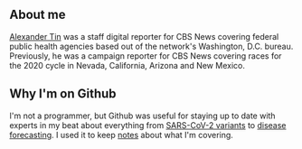 ## About me

[Alexander Tin](https://www.linkedin.com/in/alextin/) was a staff digital reporter for CBS News covering federal public health agencies based out of the network's Washington, D.C. bureau. Previously, he was a campaign reporter for CBS News covering races for the 2020 cycle in Nevada, California, Arizona and New Mexico.

## Why I'm on Github

I'm not a programmer, but Github was useful for staying up to date with experts in my beat about everything from [SARS-CoV-2 variants](https://github.com/neherlab/SARS-CoV-2_variant-reports/) to [disease forecasting](https://github.com/reichlab/covid19-forecast-hub). I used it to keep [notes](https://tinalexander.github.io/) about what I'm covering. 
